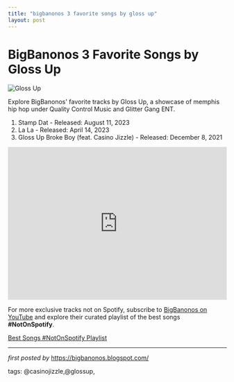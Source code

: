 ```yaml
---
title: "bigbanonos 3 favorite songs by gloss up"
layout: post
---
```

<h1>BigBanonos 3 Favorite Songs by Gloss Up</h1>
<img alt="Gloss Up" src="https://www.okayplayer.com/media-library/gloss-up.png?id=33311013&width=980" /> <p>Explore BigBanonos' favorite tracks by Gloss Up, a showcase of memphis hip hop under Quality Control Music and Glitter Gang ENT.</p> <ol> <li>Stamp Dat - Released: August 11, 2023</li> <li>La La - Released: April 14, 2023</li> <li>Gloss Up Broke Boy (feat. Casino Jizzle) - Released: December 8, 2021</li>
</ol> <div> <iframe allow="autoplay; clipboard-write; encrypted-media; fullscreen; picture-in-picture" allowfullscreen="" frameborder="0" height="352" loading="lazy" src="https://open.spotify.com/embed/playlist/4FPXkMrzTNvhAxBu9eQJBa?utm_source=generator" width="100%"></iframe>
</div>


<!--Subscribe and Playlist Links-->
<div>
    <p>For more exclusive tracks not on Spotify, subscribe to <a href="https://www.youtube.com/@BigBanonos" target="_blank">BigBanonos on YouTube</a> and explore their curated playlist of the best songs <strong>#NotOnSpotify</strong>.</p>
    <p><a href="https://www.youtube.com/playlist?list=PLtuNtuTatqI0kFahUCbtbfenC_ET5O_tr" target="_blank">Best Songs #NotOnSpotify Playlist<br /></a></p></div>

<hr />

<p><em>first posted by</em> <a href="https://bigbanonos.blogspot.com/" rel="noopener" target="_new">https://bigbanonos.blogspot.com/</a></p>

<p>tags: @casinojizzle,@glossup,</p>
